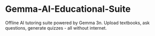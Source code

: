 # Gemma-AI-Educational-Suite
Offline AI tutoring suite powered by Gemma 3n. Upload textbooks, ask questions, generate quizzes - all without internet.
